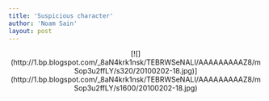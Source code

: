 ```yaml
---
title: 'Suspicious character'
author: 'Noam Sain'
layout: post
---
```


<div style="clear: both; text-align: center;">[![](http://1.bp.blogspot.com/_8aN4krk1nsk/TEBRWSeNALI/AAAAAAAAAZ8/mSop3u2ffLY/s320/20100202-18.jpg)](http://1.bp.blogspot.com/_8aN4krk1nsk/TEBRWSeNALI/AAAAAAAAAZ8/mSop3u2ffLY/s1600/20100202-18.jpg)</div>